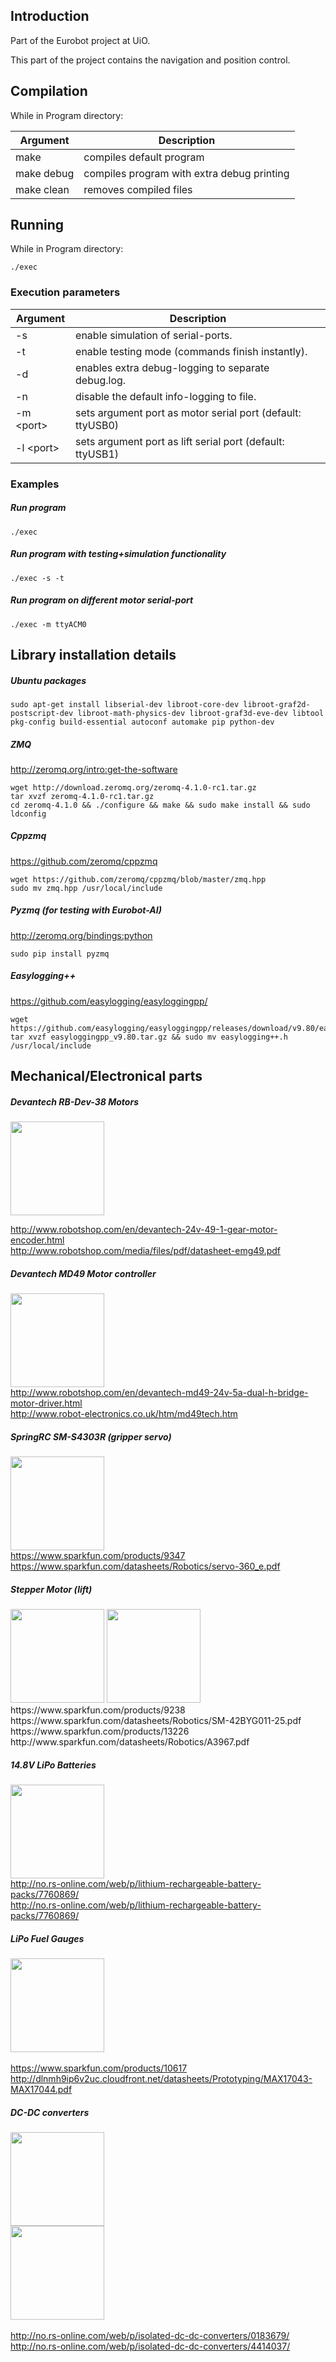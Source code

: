 ## Introduction
Part of the Eurobot project at UiO. 

This part of the project contains the navigation and position control.


## Compilation
While in Program directory:

| Argument | Description |
|----------|---------------------------------------------------------------|
| make     | compiles default program
|make debug| compiles program with extra debug printing	
|make clean| removes compiled files


## Running
While in Program directory:

```
./exec
```


### Execution parameters

| Argument | Description |
|----------|---------------------------------------------------------------|
|    -s    | enable simulation of serial-ports.
|    -t    | enable testing mode (commands finish instantly).
|    -d    | enables extra debug-logging to separate debug.log.
|    -n    | disable the default info-logging to file.
| -m \<port\>| sets argument port as motor serial port (default: ttyUSB0)
|  -l \<port\>| sets argument port as lift serial port (default: ttyUSB1)

### Examples

##### Run program 
```
./exec
```

##### Run program with testing+simulation functionality
```
./exec -s -t
```

##### Run program on different motor serial-port
```
./exec -m ttyACM0
```



## Library installation details

##### Ubuntu packages
```
sudo apt-get install libserial-dev libroot-core-dev libroot-graf2d-postscript-dev libroot-math-physics-dev libroot-graf3d-eve-dev libtool pkg-config build-essential autoconf automake pip python-dev
```

##### ZMQ
http://zeromq.org/intro:get-the-software 
```
wget http://download.zeromq.org/zeromq-4.1.0-rc1.tar.gz
tar xvzf zeromq-4.1.0-rc1.tar.gz
cd zeromq-4.1.0 && ./configure && make && sudo make install && sudo ldconfig
```

##### Cppzmq
https://github.com/zeromq/cppzmq
```
wget https://github.com/zeromq/cppzmq/blob/master/zmq.hpp
sudo mv zmq.hpp /usr/local/include
```

##### Pyzmq (for testing with Eurobot-AI)
http://zeromq.org/bindings:python
```
sudo pip install pyzmq
```


##### Easylogging++
https://github.com/easylogging/easyloggingpp/
```
wget https://github.com/easylogging/easyloggingpp/releases/download/v9.80/easyloggingpp_v9.80.tar.gz
tar xvzf easyloggingpp_v9.80.tar.gz && sudo mv easylogging++.h /usr/local/include
```


## Mechanical/Electronical parts

##### Devantech RB-Dev-38 Motors
<img src="http://www.robotshop.com/media/catalog/product/cache/1/image/515x515/9df78eab33525d08d6e5fb8d27136e95/d/e/devantech-24v-49-1-gear-motor-encoder.jpg" width="150px"/><br>

http://www.robotshop.com/en/devantech-24v-49-1-gear-motor-encoder.html<br>
http://www.robotshop.com/media/files/pdf/datasheet-emg49.pdf<br>


##### Devantech MD49 Motor controller
<img src="http://www.robotshop.com/media/catalog/product/cache/1/image/515x515/9df78eab33525d08d6e5fb8d27136e95/d/e/devantech-md49-24v-5a-dual-h-bridge-motor-driver.jpg" width="150px"/><br>
http://www.robotshop.com/en/devantech-md49-24v-5a-dual-h-bridge-motor-driver.html<br>
http://www.robot-electronics.co.uk/htm/md49tech.htm<br>


##### SpringRC SM-S4303R (gripper servo)
<img src="https://cdn.sparkfun.com//assets/parts/2/9/1/1/09347-1.jpg" width="150px;"/><br>
https://www.sparkfun.com/products/9347<br>
https://www.sparkfun.com/datasheets/Robotics/servo-360_e.pdf<br>


##### Stepper Motor (lift)
<img src="https://cdn.sparkfun.com//assets/parts/2/7/1/5/09238-01.jpg" width="150px"/>
<img src="https://cdn.sparkfun.com//assets/parts/1/0/3/8/0/13226-01b.jpg" width="150px"/><br>
https://www.sparkfun.com/products/9238<br>
https://www.sparkfun.com/datasheets/Robotics/SM-42BYG011-25.pdf<br>
https://www.sparkfun.com/products/13226<br>
http://www.sparkfun.com/datasheets/Robotics/A3967.pdf<br>

##### 14.8V LiPo Batteries
<img src="http://img-europe.electrocomponents.com/largeimages/R7760869-01.jpg" width="150px"/><br>
http://no.rs-online.com/web/p/lithium-rechargeable-battery-packs/7760869/<br>
http://no.rs-online.com/web/p/lithium-rechargeable-battery-packs/7760869/<br>

##### LiPo Fuel Gauges
<img src="https://cdn.sparkfun.com//assets/parts/5/2/7/9/10617-01c.jpg" width="150px"/><br><br>
https://www.sparkfun.com/products/10617<br>
http://dlnmh9ip6v2uc.cloudfront.net/datasheets/Prototyping/MAX17043-MAX17044.pdf<br>

##### DC-DC converters
<img src="http://img-europe.electrocomponents.com/largeimages/R0183679-01.jpg" width="150px"/><br>
<img src="http://img-europe.electrocomponents.com/largeimages/F4414037-01.jpg" width="150px"/><br><br>
http://no.rs-online.com/web/p/isolated-dc-dc-converters/0183679/<br>
http://no.rs-online.com/web/p/isolated-dc-dc-converters/4414037/<br>
